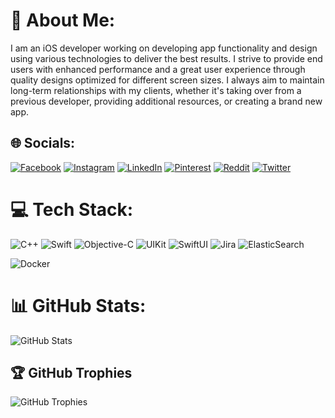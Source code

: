 # 💫 About Me:
I am an iOS developer working on developing app functionality and design using various technologies to deliver the best results. I strive to provide end users with enhanced performance and a great user experience through quality designs optimized for different screen sizes. I always aim to maintain long-term relationships with my clients, whether it's taking over from a previous developer, providing additional resources, or creating a brand new app.

## 🌐 Socials:
[![Facebook](https://img.shields.io/badge/Facebook-%231877F2.svg?logo=Facebook&logoColor=white)](https://facebook.com/https://www.facebook.com/profile.php?id=100008001041013) [![Instagram](https://img.shields.io/badge/Instagram-%23E4405F.svg?logo=Instagram&logoColor=white)](https://instagram.com/etonealbert) [![LinkedIn](https://img.shields.io/badge/LinkedIn-%230077B5.svg?logo=linkedin&logoColor=white)](https://linkedin.com/in/albert-lukmanov/) [![Pinterest](https://img.shields.io/badge/Pinterest-%23E60023.svg?logo=Pinterest&logoColor=white)](https://pinterest.com/albertlukmanov99) [![Reddit](https://img.shields.io/badge/Reddit-%23FF4500.svg?logo=Reddit&logoColor=white)](https://reddit.com/user/etonealbert) [![Twitter](https://img.shields.io/badge/Twitter-%231DA1F2.svg?logo=Twitter&logoColor=white)](https://twitter.com/etonealbert) 

# 💻 Tech Stack:
![C++](https://img.shields.io/badge/c++-%2300599C.svg?style=for-the-badge&logo=c%2B%2B&logoColor=white) ![Swift](https://img.shields.io/badge/swift-F54A2A?style=for-the-badge&logo=swift&logoColor=white) ![Objective-C](https://img.shields.io/badge/Objective--C-%236231D6.svg?style=for-the-badge&logo=objective-c&logoColor=white) ![UIKit](https://img.shields.io/badge/UIKit-%23000000.svg?style=for-the-badge&logo=UIKit&logoColor=white) ![SwiftUI](https://img.shields.io/badge/SwiftUI-%23000000.svg?style=for-the-badge&logo=SwiftUI&logoColor=white)   ![Jira](https://img.shields.io/badge/jira-%230A0FFF.svg?style=for-the-badge&logo=jira&logoColor=white) ![ElasticSearch](https://img.shields.io/badge/-ElasticSearch-005571?style=for-the-badge&logo=elasticsearch)

 ![Docker](https://img.shields.io/badge/docker-%230db7ed.svg?style=for-the-badge&logo=docker&logoColor=white)

# 📊 GitHub Stats:
![GitHub Stats](https://github-readme-stats.vercel.app/api?username=etonealbert&theme=gruvbox&hide_border=false&include_all_commits=false&count_private=true&layout=compact)

## 🏆 GitHub Trophies
![GitHub Trophies](https://github-profile-trophy.vercel.app/?username=etonealbert&theme=gruvbox&no-frame=false&no-bg=true&margin-w=4)

<!--
**etonealbert/etonealbert** is a ✨ _special_ ✨ repository because its `README.md` (this file) appears on your GitHub profile.

Here are some ideas to get you started:

- 🔭 I’m currently working on ...
- 🌱 I’m currently learning ...
- 👯 I’m looking to collaborate on ...
- 🤔 I’m looking for help with ...
- 💬 Ask me about ...
- 📫 How to reach me: ...
- 😄 Pronouns: ...
- ⚡ Fun fact: ...
-->